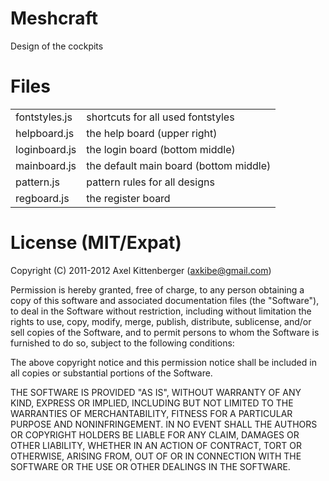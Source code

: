 Meshcraft
=========
Design of the cockpits

Files
=====
<table>

 <tr><td>   fontstyles.js
</td><td>   shortcuts for all used fontstyles
</td></tr>

 <tr><td>   helpboard.js
</td><td>   the help board (upper right)
</td></tr>

 <tr><td>   loginboard.js
</td><td>   the login board (bottom middle)
</td></tr>

 <tr><td>   mainboard.js
</td><td>   the default main board (bottom middle)
</td></tr>

 <tr><td>   pattern.js
</td><td>   pattern rules for all designs
</td></tr>

 <tr><td>   regboard.js
</td><td>   the register board
</td></tr>

</table>

License (MIT/Expat)
===================
Copyright (C) 2011-2012 Axel Kittenberger (axkibe@gmail.com)

Permission is hereby granted, free of charge, to any person obtaining a copy of this software and associated documentation files (the "Software"), to deal in the Software without restriction, including without limitation the rights to use, copy, modify, merge, publish, distribute, sublicense, and/or sell copies of the Software, and to permit persons to whom the Software is furnished to do so, subject to the following conditions:

The above copyright notice and this permission notice shall be included in all copies or substantial portions of the Software.

THE SOFTWARE IS PROVIDED "AS IS", WITHOUT WARRANTY OF ANY KIND, EXPRESS OR IMPLIED, INCLUDING BUT NOT LIMITED TO THE WARRANTIES OF MERCHANTABILITY, FITNESS FOR A PARTICULAR PURPOSE AND NONINFRINGEMENT. IN NO EVENT SHALL THE AUTHORS OR COPYRIGHT HOLDERS BE LIABLE FOR ANY CLAIM, DAMAGES OR OTHER LIABILITY, WHETHER IN AN ACTION OF CONTRACT, TORT OR OTHERWISE, ARISING FROM, OUT OF OR IN CONNECTION WITH THE SOFTWARE OR THE USE OR OTHER DEALINGS IN THE SOFTWARE.

